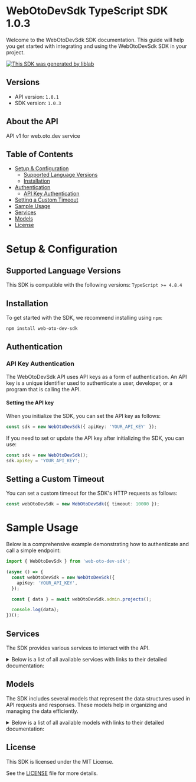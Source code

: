 # WebOtoDevSdk TypeScript SDK 1.0.3

Welcome to the WebOtoDevSdk SDK documentation. This guide will help you get started with integrating and using the WebOtoDevSdk SDK in your project.

[![This SDK was generated by liblab](https://public-liblab-readme-assets.s3.us-east-1.amazonaws.com/built-by-liblab-icon.svg)](https://liblab.com/?utm_source=readme)

## Versions

- API version: `1.0.1`
- SDK version: `1.0.3`

## About the API

API v1 for web.oto.dev service

## Table of Contents

- [Setup & Configuration](#setup--configuration)
  - [Supported Language Versions](#supported-language-versions)
  - [Installation](#installation)
- [Authentication](#authentication)
  - [API Key Authentication](#api-key-authentication)
- [Setting a Custom Timeout](#setting-a-custom-timeout)
- [Sample Usage](#sample-usage)
- [Services](#services)
- [Models](#models)
- [License](#license)

# Setup & Configuration

## Supported Language Versions

This SDK is compatible with the following versions: `TypeScript >= 4.8.4`

## Installation

To get started with the SDK, we recommend installing using `npm`:

```bash
npm install web-oto-dev-sdk
```

## Authentication

### API Key Authentication

The WebOtoDevSdk API uses API keys as a form of authentication. An API key is a unique identifier used to authenticate a user, developer, or a program that is calling the API.

#### Setting the API key

When you initialize the SDK, you can set the API key as follows:

```ts
const sdk = new WebOtoDevSdk({ apiKey: 'YOUR_API_KEY' });
```

If you need to set or update the API key after initializing the SDK, you can use:

```ts
const sdk = new WebOtoDevSdk();
sdk.apiKey = 'YOUR_API_KEY';
```

## Setting a Custom Timeout

You can set a custom timeout for the SDK's HTTP requests as follows:

```ts
const webOtoDevSdk = new WebOtoDevSdk({ timeout: 10000 });
```

# Sample Usage

Below is a comprehensive example demonstrating how to authenticate and call a simple endpoint:

```ts
import { WebOtoDevSdk } from 'web-oto-dev-sdk';

(async () => {
  const webOtoDevSdk = new WebOtoDevSdk({
    apiKey: 'YOUR_API_KEY',
  });

  const { data } = await webOtoDevSdk.admin.projects();

  console.log(data);
})();
```

## Services

The SDK provides various services to interact with the API.

<details> 
<summary>Below is a list of all available services with links to their detailed documentation:</summary>

| Name                                                             |
| :--------------------------------------------------------------- |
| [AdminService](documentation/services/AdminService.md)           |
| [ProjectService](documentation/services/ProjectService.md)       |
| [PropertiesService](documentation/services/PropertiesService.md) |
| [MeaningsService](documentation/services/MeaningsService.md)     |
| [FormulasService](documentation/services/FormulasService.md)     |
| [ValuesService](documentation/services/ValuesService.md)         |
| [LayoutsService](documentation/services/LayoutsService.md)       |

</details>

## Models

The SDK includes several models that represent the data structures used in API requests and responses. These models help in organizing and managing the data efficiently.

<details> 
<summary>Below is a list of all available models with links to their detailed documentation:</summary>

| Name                                         | Description |
| :------------------------------------------- | :---------- |
| [Project](documentation/models/Project.md)   |             |
| [Property](documentation/models/Property.md) |             |
| [Meaning](documentation/models/Meaning.md)   |             |
| [Formula](documentation/models/Formula.md)   |             |
| [Value](documentation/models/Value.md)       |             |

</details>

## License

This SDK is licensed under the MIT License.

See the [LICENSE](LICENSE) file for more details.

<!-- This file was generated by liblab | https://liblab.com/ -->
